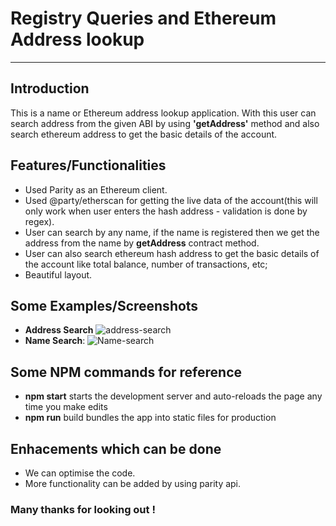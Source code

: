 # Registry Queries and Ethereum Address lookup
____________
Introduction
------------

This is a name or Ethereum address lookup application. With this user can search address from the given ABI by using __'getAddress'__ method and also search ethereum address to get the basic details of the account.

Features/Functionalities
---------

- Used Parity as an Ethereum client.
- Used @party/etherscan for getting the live data of the account(this will only work when user enters the hash address - validation is done by regex).
- User can search by any name, if the name is registered then we get the address from the name by __getAddress__ contract method.
- User can also search ethereum hash address to get the basic details of the account like total balance, number of transactions, etc;
- Beautiful layout.

Some Examples/Screenshots
--------------------
- **Address Search**
![address-search](https://s8.postimg.cc/ihzuj351h/Screen_Shot_2018-09-04_at_1.33.55_AM.png)
- **Name Search**:
![Name-search](https://s8.postimg.cc/c4arfu7v9/Screen_Shot_2018-09-04_at_1.34.11_AM.png)

Some NPM commands for reference
---------------

- __npm start__ starts the development server and auto-reloads the page any time you make edits
- __npm run__ build bundles the app into static files for production

Enhacements which can be done
----------------

- We can optimise the code.
- More functionality can be added by using parity api.

### Many thanks for looking out !